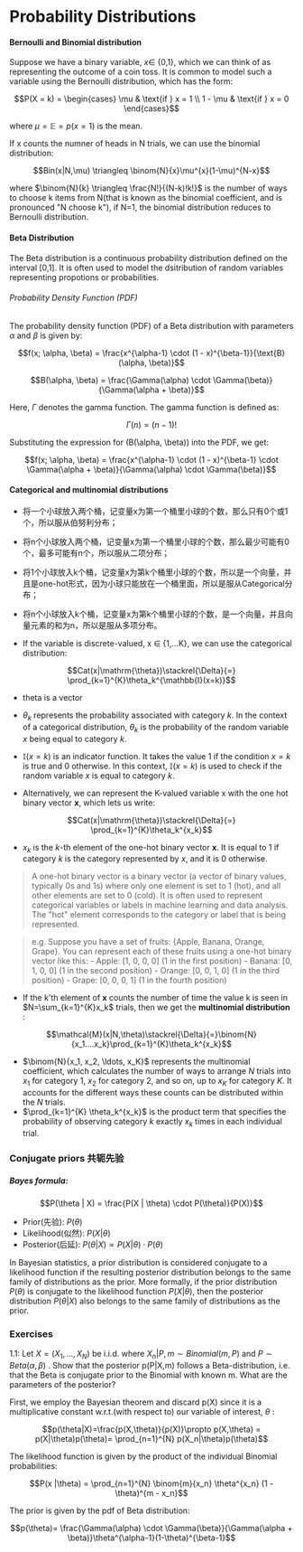 # Probability Distributions

#### Bernoulli and Binomial distribution

Suppose we have a binary variable, $x\in$ {0,1}, which we can think of as representing the outcome of a coin toss. It is common to model such a variable using the Bernoulli distribution, which has the form:

$$P(X = k) = \begin{cases} 
\mu & \text{if } x = 1 \\
 1 - \mu & \text{if } x = 0
\end{cases}$$

where $\mu=\mathbb{E}=p(x=1)$ is the mean. 


If x counts the numner of heads in N trials, we can use the binomial distribution:

$$Bin(x|N,\mu) \triangleq \binom{N}{x}\mu^{x}(1-\mu)^{N-x}$$

where $\binom{N}{k} \triangleq \frac{N!}{(N-k)!k!}$ is the number of ways to choose k items from N(that is known as the binomial coefficient, and is pronounced "N choose k"), if N=1, the binomial distribution reduces to Bernoulli distribution. 

#### Beta Distribution

The Beta distribution is a continuous probability distribution defined on the interval [0,1]. It is often used to model the dsitribution of random variables representing propotions or probabilities.  


###### Probability Density Function (PDF)

The probability density function (PDF) of a Beta distribution with parameters $\alpha$ and $\beta$ is given by:

$$f(x; \alpha, \beta) = \frac{x^{\alpha-1} \cdot (1 - x)^{\beta-1}}{\text{B}(\alpha, \beta)}$$

$$B(\alpha, \beta) = \frac{\Gamma(\alpha) \cdot \Gamma(\beta)}{\Gamma(\alpha + \beta)}$$

Here, $\Gamma$ denotes the gamma function. The gamma function is defined as:

$$\Gamma(n) = (n-1)!$$

Substituting the expression for \(B(\alpha, \beta)\) into the PDF, we get:

$$f(x; \alpha, \beta) = \frac{x^{\alpha-1} \cdot (1 - x)^{\beta-1} \cdot \Gamma(\alpha + \beta)}{\Gamma(\alpha) \cdot \Gamma(\beta)}$$


#### Categorical and multinomial distributions

- 将一个小球放入两个桶，记变量x为第一个桶里小球的个数，那么只有0个或1个，所以服从伯努利分布；
- 将n个小球放入两个桶，记变量x为第一个桶里小球的个数，那么最少可能有0个，最多可能有n个，所以服从二项分布；
- 将1个小球放入k个桶，记变量x为第k个桶里小球的个数，所以是一个向量，并且是one-hot形式，因为小球只能放在一个桶里面，所以是服从Categorical分布；
- 将n个小球放入k个桶，记变量x为第k个桶里小球的个数，是一个向量，并且向量元素的和为n，所以是服从多项分布。

- If the variable is discrete-valued, x $\in$ {1,...K}, we can use the categorical distribution:

$$Cat(x|\mathrm{\theta})\stackrel{\Delta}{=} \prod_{k=1}^{K}\theta_k^{\mathbb{I}(x=k)}$$

- theta is a vector
- $\theta_k$ represents the probability associated with category $k$. In the context of a categorical distribution, $\theta_k$ is the probability of the random variable $x$ being equal to category $k$.
- $\mathbb{I}(x=k)$ is an indicator function. It takes the value 1 if the condition $x=k$ is true and 0 otherwise. In this context, $\mathbb{I}(x=k)$ is used to check if the random variable $x$ is equal to category $k$.

- Alternatively, we can represent the K-valued variable x with the one hot binary vector **x**, which lets us write:

$$Cat(x|\mathrm{\theta})\stackrel{\Delta}{=} \prod_{k=1}^{K}\theta_k^{x_k}$$

- $x_k$ is the $k$-th element of the one-hot binary vector **x**. It is equal to 1 if category $k$ is the category represented by $x$, and it is 0 otherwise.

> A one-hot binary vector is a binary vector (a vector of binary values, typically 0s and 1s) where only one element is set to 1 (hot), and all other elements are set to 0 (cold). It is often used to represent categorical variables or labels in machine learning and data analysis. The "hot" element corresponds to the category or label that is being represented.

> e.g. Suppose you have a set of fruits: {Apple, Banana, Orange, Grape}. You can represent each of these fruits using a one-hot binary vector like this: 
    - Apple: [1, 0, 0, 0] (1 in the first position)
    - Banana: [0, 1, 0, 0] (1 in the second position)
    - Orange: [0, 0, 1, 0] (1 in the third position)
    - Grape: [0, 0, 0, 1] (1 in the fourth position)

- If the k'th element of **x** counts the number of time the value k is seen in $N=\sum_{k=1}^{K}x_k$ trials, then we get the **multinomial distribution** :

$$\mathcal{M}(x|N,\theta)\stackrel{\Delta}{=}\binom{N}{x_1....x_k}\prod_{k=1}^{K}\theta_k^{x_k}$$

- $\binom{N}{x_1, x_2, \ldots, x_K}$ represents the multinomial coefficient, which calculates the number of ways to arrange $N$ trials into $x_1$ for category 1, $x_2$ for category 2, and so on, up to $x_K$ for category $K$. It accounts for the different ways these counts can be distributed within the $N$ trials.
- $\prod_{k=1}^{K} \theta_k^{x_k}$ is the product term that specifies the probability of observing category $k$ exactly $x_k$ times in each individual trial.


### Conjugate priors 共轭先验

##### Bayes formula:

$$P(\theta | X) = \frac{P(X | \theta) \cdot P(\theta)}{P(X)}$$

- Prior(先验): $P(\theta)$
- Likelihood(似然): $P(X|\theta)$
- Posterior(后延): $P(\theta|X) \propto P(X | \theta) \cdot P(\theta)$


In Bayesian statistics, a prior distribution is considered conjugate to a likelihood function if the resulting posterior distribution belongs to the same family of distributions as the prior. More formally, if the prior distribution $P(\theta)$ is conjugate to the likelihood function $P(X|\theta)$, then the posterior distribution $P(\theta|X)$ also belongs to the same family of distributions as the prior.

### Exercises

1.1: Let $X = (X_1, ..., X_N)$ be i.i.d. where $X_n|P,m \sim Binomial(m,P)$ and $P \sim Beta(\alpha, \beta)$ . Show that the posterior p(P|X,m) follows a Beta-distribution, i.e. that the Beta is conjugate prior to the Binomial with known m. What are the parameters of the posterior?


First, we employ the Bayesian theorem and discard p(X) since it is a multiplicative constant w.r.t.(with respect to) our variable of interest, $\theta$ :

$$p(\theta|X)=\frac{p(X,\theta)}{p(X)}\propto p(X,\theta) = p(X|\theta)p(\theta)= \prod_{n=1}^{N} p(X_n|\theta)p(\theta)$$

The likelihood function is given by the product of the individual Binomial probabilities:

$$P(x |\theta) = \prod_{n=1}^{N} \binom{m}{x_n} \theta^{x_n} (1 - \theta)^{m - x_n}$$

The prior is given by the pdf of Beta distribution:

$$p(\theta)= \frac{\Gamma(\alpha) \cdot \Gamma(\beta)}{\Gamma(\alpha + \beta)}\theta^{\alpha-1}(1-\theta)^{\beta-1}$$